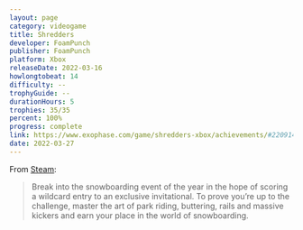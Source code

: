 ```yaml
---
layout: page
category: videogame
title: Shredders
developer: FoamPunch
publisher: FoamPunch
platform: Xbox
releaseDate: 2022-03-16
howlongtobeat: 14
difficulty: --
trophyGuide: --
durationHours: 5
trophies: 35/35
percent: 100%
progress: complete
link: https://www.exophase.com/game/shredders-xbox/achievements/#2209141
date: 2022-03-27
---
```


From [Steam](https://store.steampowered.com/app/1874170/Shredders/):

> Break into the snowboarding event of the year in the hope of scoring a wildcard entry to an exclusive invitational. To prove you’re up to the challenge, master the art of park riding, buttering, rails and massive kickers and earn your place in the world of snowboarding.
